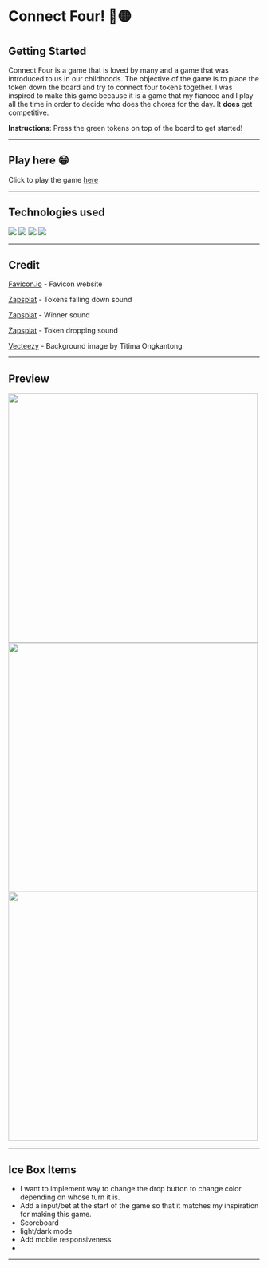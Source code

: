 # Connect Four! 🔴🟡
## Getting Started
Connect Four is a game that is loved by many and a game that was introduced to us in our childhoods. The objective of the game is to place the token down the board and try to connect four tokens together. I was inspired to make this game because it is a game that my fiancee and I play all the time in order to decide who does the chores for the day. It **does** get competitive.

**Instructions**: Press the green tokens on top of the board to get started!
***

## Play here 😁
Click to play the game [here](https://connectfouruo.surge.sh/)
***
## Technologies used
![](https://img.shields.io/badge/JavaScript-F7DF1E?style=for-the-badge&logo=javascript&logoColor=black)
![](https://img.shields.io/badge/HTML5-E34F26?style=for-the-badge&logo=html5&logoColor=white)
![](https://img.shields.io/badge/CSS3-1572B6?style=for-the-badge&logo=css3&logoColor=white)
![](https://img.shields.io/badge/GitHub-100000?style=for-the-badge&logo=github&logoColor=white)
***
## Credit
[Favicon.io](https://favicon.io/) - Favicon website

[Zapsplat](https://www.zapsplat.com/music/a-few-safety-pins-drop-into-small-card-box-1/) - Tokens falling down sound

[Zapsplat](https://www.zapsplat.com/music/party-horn-blow-paper-tube-roll-out-1/) - Winner sound

[Zapsplat](https://www.zapsplat.com/music/ar-15-m4-rifle-carbine-semi-automatic-assault-rifle-223-5-56x45-drop-bolt-empty-mag/) - Token dropping sound

[Vecteezy](https://www.vecteezy.com/photo/2632227-sound-waves-oscillating-dark-light) - Background image by Titima Ongkantong
***
## Preview
<img src="https://i.imgur.com/j6kOciW.png" width="500px"> 
<img src="https://i.imgur.com/aubbN6i.png" width="500px"> 
<img src="https://i.imgur.com/ZhZci2V.png" width="500px"> 

***

## Ice Box Items
- I want to implement way to change the drop button to change color depending on whose turn it is.
- Add a input/bet at the start of the game so that it matches my inspiration for making this game.
- Scoreboard
- light/dark mode
- Add mobile responsiveness
- 
***
